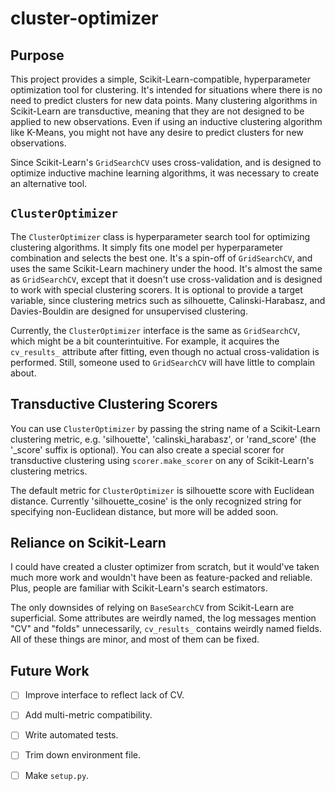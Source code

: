 # cluster-optimizer

## Purpose

This project provides a simple, Scikit-Learn-compatible, hyperparameter optimization tool for clustering. It's intended for situations where there is no need to predict clusters for new data points. Many clustering algorithms in Scikit-Learn are transductive, meaning that they are not designed to be applied to new observations. Even if using an inductive clustering algorithm like K-Means, you might not have any desire to predict clusters for new observations.

Since Scikit-Learn's `GridSearchCV` uses cross-validation, and is designed to optimize inductive machine learning algorithms, it was necessary to create an alternative tool.

## `ClusterOptimizer`

The `ClusterOptimizer` class is hyperparameter search tool for optimizing clustering algorithms. It simply fits one model per hyperparameter combination and selects the best one. It's a spin-off of `GridSearchCV`, and uses the same Scikit-Learn machinery under the hood. It's almost the same as `GridSearchCV`, except that it doesn't use cross-validation and is designed to work with special clustering scorers. It is optional to provide a target variable, since clustering metrics such as silhouette, Calinski-Harabasz, and Davies-Bouldin are designed for unsupervised clustering.

Currently, the `ClusterOptimizer` interface is the same as `GridSearchCV`, which might be a bit counterintuitive. For example, it acquires the `cv_results_` attribute after fitting, even though no actual cross-validation is performed. Still, someone used to `GridSearchCV` will have little to complain about.

## Transductive Clustering Scorers

You can use `ClusterOptimizer` by passing the string name of a Scikit-Learn clustering metric, e.g. 'silhouette', 'calinski_harabasz', or 'rand_score' (the '_score' suffix is optional). You can also create a special scorer for transductive clustering using `scorer.make_scorer` on any of Scikit-Learn's clustering metrics.

The default metric for `ClusterOptimizer` is silhouette score with Euclidean distance. Currently 'silhouette_cosine' is the only recognized string for specifying non-Euclidean distance, but more will be added soon.

## Reliance on Scikit-Learn

I could have created a cluster optimizer from scratch, but it would've taken much more work and wouldn't have been as feature-packed and reliable. Plus, people are familiar with Scikit-Learn's search estimators.

The only downsides of relying on `BaseSearchCV` from Scikit-Learn are superficial. Some attributes are weirdly named, the log messages mention "CV" and "folds" unnecessarily, `cv_results_` contains weirdly named fields. All of these things are minor, and most of them can be fixed.

## Future Work

- [ ] Improve interface to reflect lack of CV.

- [ ] Add multi-metric compatibility.

- [ ] Write automated tests.

- [ ] Trim down environment file.

- [ ] Make `setup.py`.
